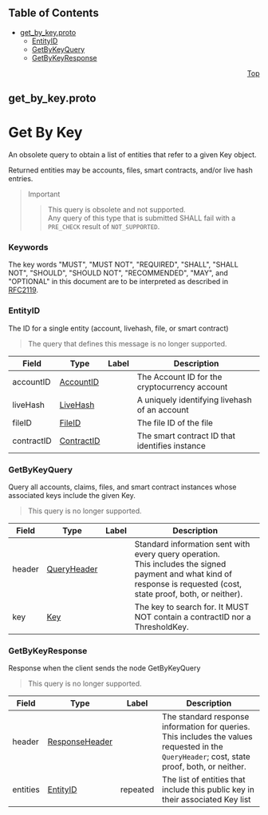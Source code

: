 ## Table of Contents

- [get_by_key.proto](#get_by_key-proto)
    - [EntityID](#proto-EntityID)
    - [GetByKeyQuery](#proto-GetByKeyQuery)
    - [GetByKeyResponse](#proto-GetByKeyResponse)
  



<a name="get_by_key-proto"></a>
<p align="right"><a href="#top">Top</a></p>

## get_by_key.proto
# Get By Key
An obsolete query to obtain a list of entities that refer to a given Key object.

Returned entities may be accounts, files, smart contracts, and/or live hash entries.

> Important
>> This query is obsolete and not supported.<br/>
>> Any query of this type that is submitted SHALL fail with a `PRE_CHECK` result
>> of `NOT_SUPPORTED`.

### Keywords
The key words "MUST", "MUST NOT", "REQUIRED", "SHALL", "SHALL NOT",
"SHOULD", "SHOULD NOT", "RECOMMENDED", "MAY", and "OPTIONAL" in this
document are to be interpreted as described in [RFC2119](https://www.ietf.org/rfc/rfc2119).


<a name="proto-EntityID"></a>

### EntityID
The ID for a single entity (account, livehash, file, or smart contract)

> The query that defines this message is no longer supported.


| Field | Type | Label | Description |
| ----- | ---- | ----- | ----------- |
| accountID | [AccountID](#proto-AccountID) |  | The Account ID for the cryptocurrency account |
| liveHash | [LiveHash](#proto-LiveHash) |  | A uniquely identifying livehash of an account |
| fileID | [FileID](#proto-FileID) |  | The file ID of the file |
| contractID | [ContractID](#proto-ContractID) |  | The smart contract ID that identifies instance |






<a name="proto-GetByKeyQuery"></a>

### GetByKeyQuery
Query all accounts, claims, files, and smart contract instances whose associated keys include the
given Key.

> This query is no longer supported.


| Field | Type | Label | Description |
| ----- | ---- | ----- | ----------- |
| header | [QueryHeader](#proto-QueryHeader) |  | Standard information sent with every query operation.<br/> This includes the signed payment and what kind of response is requested (cost, state proof, both, or neither). |
| key | [Key](#proto-Key) |  | The key to search for. It MUST NOT contain a contractID nor a ThresholdKey. |






<a name="proto-GetByKeyResponse"></a>

### GetByKeyResponse
Response when the client sends the node GetByKeyQuery

> This query is no longer supported.


| Field | Type | Label | Description |
| ----- | ---- | ----- | ----------- |
| header | [ResponseHeader](#proto-ResponseHeader) |  | The standard response information for queries.<br/> This includes the values requested in the `QueryHeader`; cost, state proof, both, or neither. |
| entities | [EntityID](#proto-EntityID) | repeated | The list of entities that include this public key in their associated Key list |





 <!-- end messages -->

 <!-- end enums -->

 <!-- end HasExtensions -->

 <!-- end services -->


